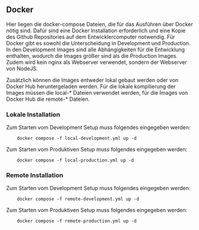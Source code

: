 ## Docker
Hier liegen die docker-compose Dateien, die für das Ausführen über Docker nötig sind.
Dafür sind eine Docker Installation erforderlich und eine Kopie des Github Repositories auf dem Entwicklercomputer notwendig.
Für Docker gibt es sowohl die Unterscheidung in Development und Production.
In den Development Images sind alle Abhängigkeiten für die Entwicklung enthalten, wodurch die Images größer sind als die Production Images. Zudem wird kein nginx als Webserver verwendet, sondern der Webserver von NodeJS.

Zusätzlich können die Images entweder lokal gebaut werden oder von Docker Hub heruntergeladen werden.
Für die lokale kompilierung der Images müssen die local-* Dateien verwendet werden, für die Images von Docker Hub die remote-* Dateien.


### Lokale Installation

Zum Starten vom Development Setup muss folgendes eingegeben werden:
```
    docker compose -f local-development.yml up -d
```


Zum Starten vom Produktiven Setup muss folgendes eingegeben werden:
```
    docker compose -f local-production.yml up -d
```

### Remote Installation

Zum Starten vom Development Setup muss folgendes eingegeben werden:
```
    docker compose -f remote-development.yml up -d
```

Zum Starten vom Produktiven Setup muss folgendes eingegeben werden:
```
    docker compose -f remote-production.yml up -d
```